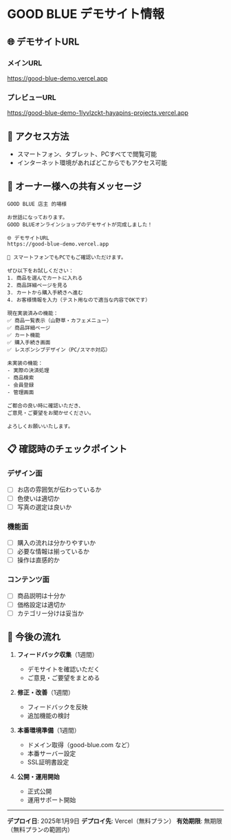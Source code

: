# GOOD BLUE デモサイト情報

## 🌐 デモサイトURL

### メインURL
https://good-blue-demo.vercel.app

### プレビューURL
https://good-blue-demo-1lyvlzckt-hayapins-projects.vercel.app

## 📱 アクセス方法
- スマートフォン、タブレット、PCすべてで閲覧可能
- インターネット環境があればどこからでもアクセス可能

## 🔗 オーナー様への共有メッセージ

```
GOOD BLUE 店主 的場様

お世話になっております。
GOOD BLUEオンラインショップのデモサイトが完成しました！

🌐 デモサイトURL
https://good-blue-demo.vercel.app

📱 スマートフォンでもPCでもご確認いただけます。

ぜひ以下をお試しください：
1. 商品を選んでカートに入れる
2. 商品詳細ページを見る
3. カートから購入手続きへ進む
4. お客様情報を入力（テスト用なので適当な内容でOKです）

現在実装済みの機能：
✅ 商品一覧表示（山野草・カフェメニュー）
✅ 商品詳細ページ
✅ カート機能
✅ 購入手続き画面
✅ レスポンシブデザイン（PC/スマホ対応）

未実装の機能：
- 実際の決済処理
- 商品検索
- 会員登録
- 管理画面

ご都合の良い時に確認いただき、
ご意見・ご要望をお聞かせください。

よろしくお願いいたします。
```

## 📋 確認時のチェックポイント

### デザイン面
- [ ] お店の雰囲気が伝わっているか
- [ ] 色使いは適切か
- [ ] 写真の選定は良いか

### 機能面
- [ ] 購入の流れは分かりやすいか
- [ ] 必要な情報は揃っているか
- [ ] 操作は直感的か

### コンテンツ面
- [ ] 商品説明は十分か
- [ ] 価格設定は適切か
- [ ] カテゴリー分けは妥当か

## 🚀 今後の流れ

1. **フィードバック収集**（1週間）
   - デモサイトを確認いただく
   - ご意見・ご要望をまとめる

2. **修正・改善**（1週間）
   - フィードバックを反映
   - 追加機能の検討

3. **本番環境準備**（1週間）
   - ドメイン取得（good-blue.com など）
   - 本番サーバー設定
   - SSL証明書設定

4. **公開・運用開始**
   - 正式公開
   - 運用サポート開始

---

**デプロイ日**: 2025年1月9日
**デプロイ先**: Vercel（無料プラン）
**有効期限**: 無期限（無料プランの範囲内）